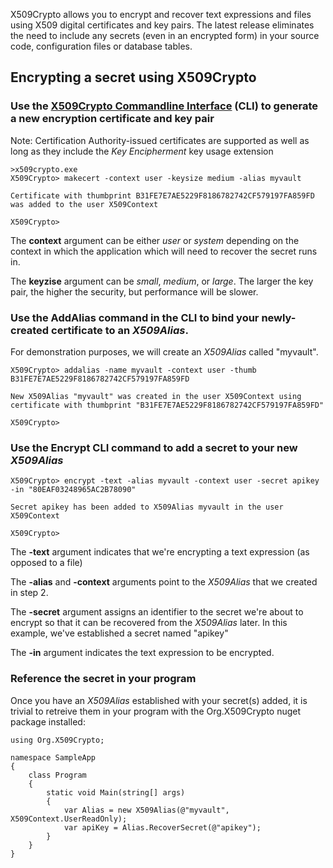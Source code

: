 X509Crypto allows you to encrypt and recover text expressions and files using X509 digital certificates and key pairs. The latest release eliminates the need to include any secrets (even in an encrypted form) in your source code, configuration files or database tables.

## Encrypting a secret using X509Crypto

### Use the [X509Crypto Commandline Interface](https://github.com/MikeBrunoCISSP/x509Crypto/tree/master/zip) (CLI) to generate a new encryption certificate and key pair 
Note: Certification Authority-issued certificates are supported as well as long as they include the *Key Encipherment* key usage extension

```
>x509crypto.exe
X509Crypto> makecert -context user -keysize medium -alias myvault

Certificate with thumbprint B31FE7E7AE5229F8186782742CF579197FA859FD was added to the user X509Context

X509Crypto>
```

The **context** argument can be either *user* or *system* depending on the context in which the application which will need to recover the secret runs in.

The **keyzise** argument can be *small*, *medium*, or *large*. The larger the key pair, the higher the security, but performance will be slower.

### Use the **AddAlias** command in the CLI to bind your newly-created certificate to an *X509Alias*. 
For demonstration purposes, we will create an *X509Alias* called "myvault".

```
X509Crypto> addalias -name myvault -context user -thumb B31FE7E7AE5229F8186782742CF579197FA859FD

New X509Alias "myvault" was created in the user X509Context using certificate with thumbprint "B31FE7E7AE5229F8186782742CF579197FA859FD"

X509Crypto>
```

### Use the **Encrypt** CLI command to add a secret to your new *X509Alias*

```
X509Crypto> encrypt -text -alias myvault -context user -secret apikey -in "80EAF03248965AC2B78090"

Secret apikey has been added to X509Alias myvault in the user X509Context

X509Crypto>
```

The **-text** argument indicates that we're encrypting a text expression (as opposed to a file)

The **-alias** and **-context** arguments point to the *X509Alias* that we created in step 2.

The **-secret** argument assigns an identifier to the secret we're about to encrypt so that it can be recovered from the *X509Alias* later. In this example, we've established a secret named "apikey"

The **-in** argument indicates the text expression to be encrypted.



### Reference the secret in your program

Once you have an *X509Alias* established with your secret(s) added, it is trivial to retreive them in your program with the Org.X509Crypto nuget package installed:

```
using Org.X509Crypto;

namespace SampleApp
{
    class Program
    {
        static void Main(string[] args)
        {
            var Alias = new X509Alias(@"myvault", X509Context.UserReadOnly);
            var apiKey = Alias.RecoverSecret(@"apikey");
        }
    }
}
```